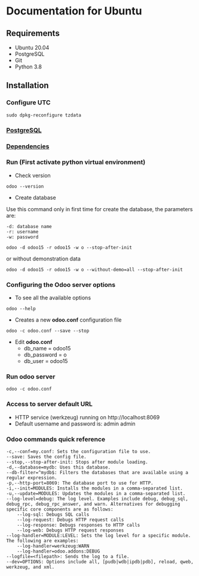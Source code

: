 # Documentation for Ubuntu
## Requirements
* Ubuntu 20.04
* PostgreSQL
* Git
* Python 3.8

## Installation
### Configure UTC
```commandline
sudo dpkg-reconfigure tzdata
```
### [PostgreSQL](./POSTGRESQL.md)
### [Dependencies](./DEPENDENCIES.md)
### Run (First activate python virtual environment)
* Check version
```
odoo --version
```
* Create database

Use this command only in first time for create the database, the parameters are:

    -d: database name
    -r: username
    -w: password
```
odoo -d odoo15 -r odoo15 -w o --stop-after-init
```
or without demonstration data
```
odoo -d odoo15 -r odoo15 -w o --without-demo=all --stop-after-init
```
### Configuring the Odoo server options
* To see all the available options
```
odoo --help
```
* Creates a new **odoo.conf** configuration file
```
odoo -c odoo.conf --save --stop
```
* Edit **odoo.conf**
  * db_name = odoo15
  * db_password = o
  * db_user = odoo15
### Run odoo server
```
odoo -c odoo.conf
```
### Access to server default URL
* HTTP service (werkzeug) running on http://localhost:8069
* Default username and password is: admin admin
### Odoo commands quick reference

    -c,--conf=my.conf: Sets the configuration file to use.
    --save: Saves the config file.
    --stop,--stop-after-init: Stops after module loading.
    -d,--database=mydb: Uses this database.
    --db-filter=^mydb$: Filters the databases that are available using a regular expression.
    -p,--http-port=8069: The database port to use for HTTP.
    -i,--init=MODULES: Installs the modules in a comma-separated list.
    -u,--update=MODULES: Updates the modules in a comma-separated list.
    --log-level=debug: The log level. Examples include debug, debug_sql, debug_rpc, debug_rpc_answer, and warn. Alternatives for debugging specific core components are as follows:
        --log-sql: Debugs SQL calls
        --log-request: Debugs HTTP request calls
        --log-response: Debugs responses to HTTP calls
        --log-web: Debugs HTTP request responses
    --log-handler=MODULE:LEVEL: Sets the log level for a specific module. The following are examples:
        --log-handler=werkzeug:WARN
        --log-handler=odoo.addons:DEBUG
    --logfile=<filepath>: Sends the log to a file.
    --dev=OPTIONS: Options include all, [pudb|wdb|ipdb|pdb], reload, qweb, werkzeug, and xml.
